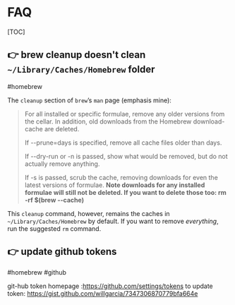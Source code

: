 # FAQ

[TOC]



## 👉 brew cleanup doesn't clean `~/Library/Caches/Homebrew` folder
#homebrew


The `cleanup` section of `brew`’s `man` page (emphasis mine):

> For all installed or specific formulae, remove any older versions from the cellar. In addition, old downloads from the Homebrew download-cache are deleted.
>
> If --prune=days is specified, remove all cache files older than days.
>
> If --dry-run or -n is passed, show what would be removed, but do not actually remove anything.
>
> If -s is passed, scrub the cache, removing downloads for even the latest versions of formulae. **Note downloads for any installed formulae will still not be deleted. If you want to delete those too: rm -rf $(brew --cache)**

This `cleanup` command, however, remains the caches in `~/Library/Caches/Homebrew` by default.  If you want to remove *everything*, run the suggested `rm` command.


[brew cleanup doesn't clean ~/Library/Caches/Homebrew #3784]: https://github.com/Homebrew/brew/issues/3784



## 👉 update github tokens
#homebrew #github 

git-hub token homepage :https://github.com/settings/tokens
to update token: https://gist.github.com/willgarcia/7347306870779bfa664e
